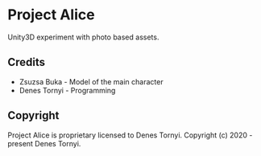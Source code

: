 # Project Alice

Unity3D experiment with photo based assets.

## Credits

* Zsuzsa Buka - Model of the main character
* Denes Tornyi - Programming

## Copyright

Project Alice is proprietary licensed to Denes Tornyi.
Copyright (c) 2020 - present Denes Tornyi.